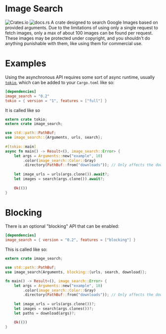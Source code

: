 # Image Search
![Crates.io](https://img.shields.io/crates/v/image_search)
![docs.rs](https://img.shields.io/docsrs/image_search)
A crate designed to search Google Images based on provided arguments.
Due to the limitations of using only a single request to fetch images, only a max of about 100 images can be found per request.
These images may be protected under copyright, and you shouldn't do anything punishable with them, like using them for commercial use.

# Examples
Using the asynchronous API requires some sort of async runtime, usually [`tokio`], which can be added to your `Cargo.toml` like so:
```toml
[dependencies]
image_search = "0.2"
tokio = { version = "1", features = ["full"] }
```
It is called like so
```rust
extern crate tokio;
extern crate image_search;

use std::path::PathBuf;
use image_search::{Arguments, urls, search};
 
#[tokio::main]
async fn main() -> Result<(), image_search::Error> {
    let args = Arguments::new("example", 10)
        .color(image_search::Color::Gray)
        .directory(PathBuf::from("downloads")); // Only affects the download function
     
    let image_urls = urls(args.clone()).await?;
    let images = search(args.clone()).await?;
 
    Ok(())
}
```

# Blocking
There is an optional "blocking" API that can be enabled:
```toml
[dependencies]
image_search = { version = "0.2", features = ["blocking"] }
```
This is called like so:
```rust
extern crate image_search;

use std::path::PathBuf;
use image_search{Arguments, blocking::{urls, search, download}};

fn main() -> Result<(), image_search::Error> {
    let args = Arguments::new("example", 10)
        .color(image_search::Color::Gray)
        .directory(PathBuf::from("downloads")); // Only affects the download function
    
    let image_urls = urls(args.clone())?;
    let images = search(args.clones())?;
    let paths = download(args)?;

    Ok(())
}
```
[`tokio`]: https://docs.rs/tokio/latest/tokio/
